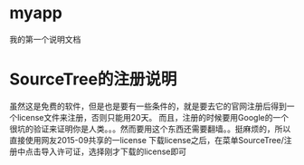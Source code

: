 # myapp
我的第一个说明文档
# SourceTree的注册说明
虽然这是免费的软件，但是也是要有一些条件的，就是要去它的官网注册后得到一个license文件来注册，否则只能用20天。
而且，注册的时候要用Google的一个很坑的验证来证明你是人类。。。然而要用这个东西还需要翻墙。。挺麻烦的，所以直接使用网友2015-09共享的一license
下载license之后，在菜单SourceTree/注册中点击导入许可证，选择刚才下载的license即可
